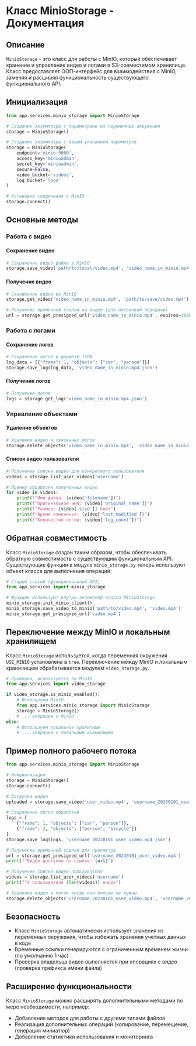# Класс MinioStorage - Документация

## Описание

`MinioStorage` - это класс для работы с MinIO, который обеспечивает хранение и управление видео и логами в S3-совместимом хранилище. Класс предоставляет ООП-интерфейс для взаимодействия с MinIO, заменяя и расширяя функциональность существующего функционального API.

## Инициализация

```python
from app.services.minio_storage import MinioStorage

# Создание экземпляра с параметрами из переменных окружения
storage = MinioStorage()

# Создание экземпляра с явным указанием параметров
storage = MinioStorage(
    endpoint='minio:9000',
    access_key='minioadmin',
    secret_key='minioadmin',
    secure=False,
    video_bucket='videos',
    log_bucket='logs'
)

# Установка соединения с MinIO
storage.connect()
```

## Основные методы

### Работа с видео

#### Сохранение видео
```python
# Сохранение видео файла в MinIO
storage.save_video('path/to/local/video.mp4', 'video_name_in_minio.mp4')
```

#### Получение видео
```python
# Скачивание видео из MinIO
storage.get_video('video_name_in_minio.mp4', 'path/to/save/video.mp4')

# Получение временной ссылки на видео (для потоковой передачи)
url = storage.get_presigned_url('video_name_in_minio.mp4', expires=3600)
```

### Работа с логами

#### Сохранение логов
```python
# Сохранение логов в формате JSON
log_data = [{"frame": 1, "objects": ["car", "person"]}]
storage.save_log(log_data, 'video_name_in_minio.mp4.json')
```

#### Получение логов
```python
# Получение логов
logs = storage.get_log('video_name_in_minio.mp4.json')
```

### Управление объектами

#### Удаление объектов
```python
# Удаление видео и связанных логов
storage.delete_objects('video_name_in_minio.mp4', 'video_name_in_minio.mp4.json')
```

#### Список видео пользователя
```python
# Получение списка видео для конкретного пользователя
videos = storage.list_user_videos('username')

# Пример обработки полученных видео
for video in videos:
    print(f"Имя файла: {video['filename']}")
    print(f"Оригинальное имя: {video['original_name']}")
    print(f"Размер: {video['size']} байт")
    print(f"Время изменения: {video['last_modified']}")
    print(f"Количество логов: {video['log_count']}")
```

## Обратная совместимость

Класс `MinioStorage` создан таким образом, чтобы обеспечивать обратную совместимость с существующим функциональным API. Существующие функции в модуле `minio_storage.py` теперь используют объект класса для выполнения операций:

```python
# Старый способ (функциональный API)
from app.services import minio_storage

# Функции используют внутри экземпляр класса MinioStorage
minio_storage.init_minio_client()
minio_storage.save_video_to_minio('path/to/video.mp4', 'video.mp4')
minio_storage.get_presigned_url('video.mp4')
```

## Переключение между MinIO и локальным хранилищем

Класс `MinioStorage` используется, когда переменная окружения `USE_MINIO` установлена в `true`. Переключение между MinIO и локальным хранилищем обрабатывается модулем `video_storage.py`.

```python
# Проверка, используется ли MinIO
from app.services import video_storage

if video_storage.is_minio_enabled():
    # Используем MinIO
    from app.services.minio_storage import MinioStorage
    storage = MinioStorage()
    # ... операции с MinIO
else:
    # Используем локальное хранилище
    # ... операции с локальным хранилищем
```

## Пример полного рабочего потока

```python
from app.services.minio_storage import MinioStorage

# Инициализация
storage = MinioStorage()
storage.connect()

# Загрузка видео
uploaded = storage.save_video('user_video.mp4', 'username_20230101_user_video.mp4')

# Сохранение логов обработки
logs = [
    {"frame": 1, "objects": ["car", "person"]},
    {"frame": 2, "objects": ["person", "bicycle"]}
]
storage.save_log(logs, 'username_20230101_user_video.mp4.json')

# Получение временной ссылки для просмотра
url = storage.get_presigned_url('username_20230101_user_video.mp4')
print(f"Видео доступно по ссылке: {url}")

# Получение списка видео пользователя
videos = storage.list_user_videos('username')
print(f"У пользователя {len(videos)} видео")

# Удаление видео и логов когда они больше не нужны
storage.delete_objects('username_20230101_user_video.mp4', 'username_20230101_user_video.mp4.json')
```

## Безопасность

* Класс `MinioStorage` автоматически использует значения из переменных окружения, чтобы избежать хранения учетных данных в коде
* Временные ссылки генерируются с ограниченным временем жизни (по умолчанию 1 час)
* Проверка владельца видео выполняется при операциях с видео (проверка префикса имени файла)

## Расширение функциональности

Класс `MinioStorage` можно расширять дополнительными методами по мере необходимости, например:

* Добавление методов для работы с другими типами файлов
* Реализация дополнительных операций (копирование, перемещение, генерация миниатюр)
* Добавление статистики использования и мониторинга 